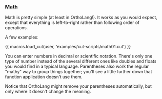 ### Math

Math is pretty simple (at least in OrthoLang!). It works as you would expect,
except that everything is left-to-right rather than following order of
operations.

A few examples:

{{ macros.load_cut(user, 'examples/cut-scripts/math01.cut') }}

You can enter numbers in decimal or scientific notation. There's only one type
of number instead of the several different ones like doubles and floats you
would find in a typical language. Parentheses also work the regular "mathy" way
to group things together; you'll see a little further down that function
application doesn't use them.

Notice that OrthoLang might remove your parentheses automatically,
but only where it doesn't change the meaning.
